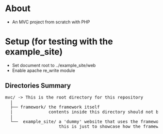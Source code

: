 # About
* An MVC project from scratch with PHP

# Setup (for testing with the example_site)
* Set document root to ../example_site/web
* Enable apache re_write module

## Directories Summary
<pre>
mvc/ -> This is the root directory for this repository
  |
  ├── framework/ the framework itself
  |              contents inside this directory should not be accessable from the web
  |
  └──  example_site/ a 'dummy' website that uses the framework
                     this is just to showcase how the framework is meant to be used
</pre>
